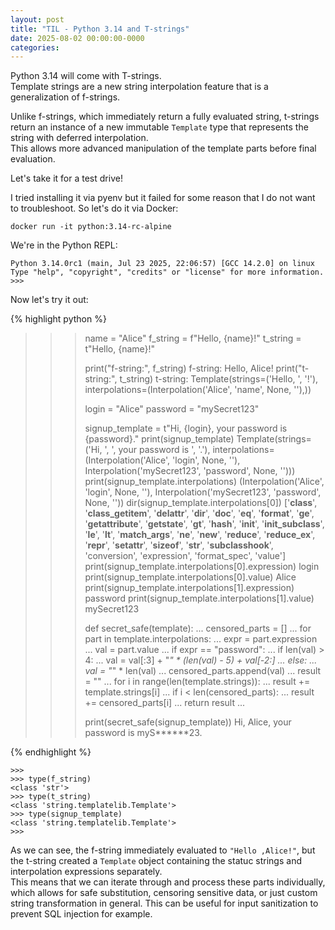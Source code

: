 ```yaml
---
layout: post
title: "TIL - Python 3.14 and T-strings"
date: 2025-08-02 00:00:00-0000
categories: 
---
```


Python 3.14 will come with T-strings.  
Template strings are a new string interpolation feature that is a generalization of f-strings.

Unlike f-strings, which immediately return a fully evaluated string, t-strings return an instance of a new immutable `Template` type that represents the string with deferred interpolation.  
This allows more advanced manipulation of the template parts before final evaluation.

Let's take it for a test drive!

I tried installing it via pyenv but it failed for some reason that I do not want to troubleshoot. So let's do it via Docker:
```
docker run -it python:3.14-rc-alpine
```

We're in the Python REPL:
```
Python 3.14.0rc1 (main, Jul 23 2025, 22:06:57) [GCC 14.2.0] on linux
Type "help", "copyright", "credits" or "license" for more information.
>>> 
```

Now let's try it out:

{% highlight python %}
>>> name = "Alice"
>>> f_string = f"Hello, {name}!"
>>> t_string = t"Hello, {name}!"
>>> 
>>> print("f-string:", f_string)
f-string: Hello, Alice!
>>> print("t-string:", t_string)
t-string: Template(strings=('Hello, ', '!'), interpolations=(Interpolation('Alice', 'name', None, ''),))
>>> 
>>> login = "Alice"
>>> password = "mySecret123"
>>> 
>>>
>>> signup_template = t"Hi, {login}, your password is {password}."
>>> print(signup_template)
Template(strings=('Hi, ', ', your password is ', '.'), interpolations=(Interpolation('Alice', 'login', None, ''), Interpolation('mySecret123', 'password', None, '')))
>>> print(signup_template.interpolations)
(Interpolation('Alice', 'login', None, ''), Interpolation('mySecret123', 'password', None, ''))
>>> dir(signup_template.interpolations[0])
['__class__', '__class_getitem__', '__delattr__', '__dir__', '__doc__', '__eq__', '__format__', '__ge__', '__getattribute__', '__getstate__', '__gt__', '__hash__', '__init__', '__init_subclass__', '__le__', '__lt__', '__match_args__', '__ne__', '__new__', '__reduce__', '__reduce_ex__', '__repr__', '__setattr__', '__sizeof__', '__str__', '__subclasshook__', 'conversion', 'expression', 'format_spec', 'value']
>>> print(signup_template.interpolations[0].expression)
login
>>> print(signup_template.interpolations[0].value)
Alice
>>> print(signup_template.interpolations[1].expression)
password
>>> print(signup_template.interpolations[1].value)
mySecret123
>>> 
>>> 
>>> 
>>> def secret_safe(template):
...     censored_parts = []
...     for part in template.interpolations:
...         expr = part.expression
...         val = part.value
...         if expr == "password":
...             if len(val) > 4:
...                 val = val[:3] + "*" * (len(val) - 5) + val[-2:]
...             else:
...                 val = "*" * len(val)
...         censored_parts.append(val)
...     result = ""
...     for i in range(len(template.strings)):
...         result += template.strings[i]
...         if i < len(censored_parts):
...             result += censored_parts[i]
...     return result
... 
>>> 
>>> print(secret_safe(signup_template))
Hi, Alice, your password is myS******23.
>>> 
{% endhighlight %}

```
>>> 
>>> type(f_string)
<class 'str'>
>>> type(t_string)
<class 'string.templatelib.Template'>
>>> type(signup_template)
<class 'string.templatelib.Template'>
>>> 
```

As we can see, the f-string immediately evaluated to `"Hello ,Alice!"`, but the t-string created a `Template` object containing the statuc strings and interpolation expressions separately.  
This means that we can iterate through and process these parts individually, which allows for safe substitution, censoring sensitive data, or just custom string transformation in general. This can be useful for input sanitization to prevent SQL injection for example.